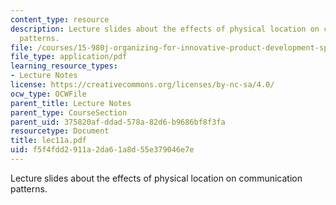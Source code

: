 ```yaml
---
content_type: resource
description: Lecture slides about the effects of physical location on communication
  patterns.
file: /courses/15-980j-organizing-for-innovative-product-development-spring-2007/f5f4fdd2911a2da61a8d55e379046e7e_lec11a.pdf
file_type: application/pdf
learning_resource_types:
- Lecture Notes
license: https://creativecommons.org/licenses/by-nc-sa/4.0/
ocw_type: OCWFile
parent_title: Lecture Notes
parent_type: CourseSection
parent_uid: 375820af-ddad-578a-82d6-b9686bf8f3fa
resourcetype: Document
title: lec11a.pdf
uid: f5f4fdd2-911a-2da6-1a8d-55e379046e7e
---
```

Lecture slides about the effects of physical location on communication patterns.